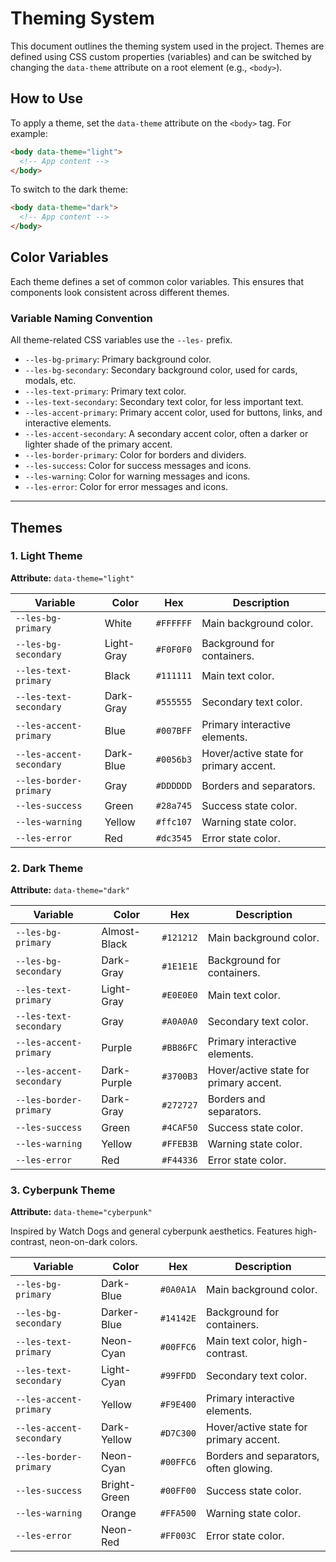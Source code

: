 # Theming System

This document outlines the theming system used in the project. Themes are defined using CSS custom properties (variables) and can be switched by changing the `data-theme` attribute on a root element (e.g., `<body>`).

## How to Use

To apply a theme, set the `data-theme` attribute on the `<body>` tag. For example:

```html
<body data-theme="light">
  <!-- App content -->
</body>
```

To switch to the dark theme:

```html
<body data-theme="dark">
  <!-- App content -->
</body>
```

## Color Variables

Each theme defines a set of common color variables. This ensures that components look consistent across different themes.

### Variable Naming Convention

All theme-related CSS variables use the `--les-` prefix.

-   `--les-bg-primary`: Primary background color.
-   `--les-bg-secondary`: Secondary background color, used for cards, modals, etc.
-   `--les-text-primary`: Primary text color.
-   `--les-text-secondary`: Secondary text color, for less important text.
-   `--les-accent-primary`: Primary accent color, used for buttons, links, and interactive elements.
-   `--les-accent-secondary`: A secondary accent color, often a darker or lighter shade of the primary accent.
-   `--les-border-primary`: Color for borders and dividers.
-   `--les-success`: Color for success messages and icons.
-   `--les-warning`: Color for warning messages and icons.
-   `--les-error`: Color for error messages and icons.

---

## Themes

### 1. Light Theme

**Attribute:** `data-theme="light"`

| Variable                | Color     | Hex       | Description                               |
| ----------------------- | --------- | --------- | ----------------------------------------- |
| `--les-bg-primary`      | White     | `#FFFFFF` | Main background color.                    |
| `--les-bg-secondary`    | Light-Gray| `#F0F0F0` | Background for containers.                |
| `--les-text-primary`    | Black     | `#111111` | Main text color.                          |
| `--les-text-secondary`  | Dark-Gray | `#555555` | Secondary text color.                     |
| `--les-accent-primary`  | Blue      | `#007BFF` | Primary interactive elements.             |
| `--les-accent-secondary`| Dark-Blue | `#0056b3` | Hover/active state for primary accent.    |
| `--les-border-primary`  | Gray      | `#DDDDDD` | Borders and separators.                   |
| `--les-success`         | Green     | `#28a745` | Success state color.                      |
| `--les-warning`         | Yellow    | `#ffc107` | Warning state color.                      |
| `--les-error`           | Red       | `#dc3545` | Error state color.                        |

### 2. Dark Theme

**Attribute:** `data-theme="dark"`

| Variable                | Color        | Hex       | Description                               |
| ----------------------- | ------------ | --------- | ----------------------------------------- |
| `--les-bg-primary`      | Almost-Black | `#121212` | Main background color.                    |
| `--les-bg-secondary`    | Dark-Gray    | `#1E1E1E` | Background for containers.                |
| `--les-text-primary`    | Light-Gray   | `#E0E0E0` | Main text color.                          |
| `--les-text-secondary`  | Gray         | `#A0A0A0` | Secondary text color.                     |
| `--les-accent-primary`  | Purple       | `#BB86FC` | Primary interactive elements.             |
| `--les-accent-secondary`| Dark-Purple  | `#3700B3` | Hover/active state for primary accent.    |
| `--les-border-primary`  | Dark-Gray    | `#272727` | Borders and separators.                   |
| `--les-success`         | Green        | `#4CAF50` | Success state color.                      |
| `--les-warning`         | Yellow       | `#FFEB3B` | Warning state color.                      |
| `--les-error`           | Red          | `#F44336` | Error state color.                        |

### 3. Cyberpunk Theme

**Attribute:** `data-theme="cyberpunk"`

Inspired by Watch Dogs and general cyberpunk aesthetics. Features high-contrast, neon-on-dark colors.

| Variable                | Color        | Hex       | Description                               |
| ----------------------- | ------------ | --------- | ----------------------------------------- |
| `--les-bg-primary`      | Dark-Blue    | `#0A0A1A` | Main background color.                    |
| `--les-bg-secondary`    | Darker-Blue  | `#14142E` | Background for containers.                |
| `--les-text-primary`    | Neon-Cyan    | `#00FFC6` | Main text color, high-contrast.           |
| `--les-text-secondary`  | Light-Cyan   | `#99FFDD` | Secondary text color.                     |
| `--les-accent-primary`  | Yellow       | `#F9E400` | Primary interactive elements.             |
| `--les-accent-secondary`| Dark-Yellow  | `#D7C300` | Hover/active state for primary accent.    |
| `--les-border-primary`  | Neon-Cyan    | `#00FFC6` | Borders and separators, often glowing.    |
| `--les-success`         | Bright-Green | `#00FF00` | Success state color.                      |
| `--les-warning`         | Orange       | `#FFA500` | Warning state color.                      |
| `--les-error`           | Neon-Red     | `#FF003C` | Error state color.                        |